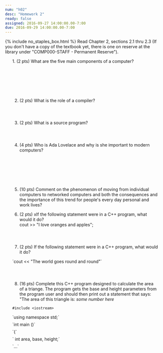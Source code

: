 ```yaml
---
num: "h02"
desc: "Homework 2"
ready: false
assigned: 2016-09-27 14:00:00.00-7:00
due: 2016-09-29 14:00:00.00-7:00
---
```

{% include no_staples_box.html %}
Read Chapter 2, sections 2.1 thru 2.3   (If you don't have a copy of the textbook yet, there is one on reserve at the library under "COMP000-STAFF - Permanent Reserve").

<ol markdown="1">
1.	(2 pts) What are the five main components of a computer?
  <div style="margin-bottom:8em"></div>

2.	(2 pts) What is the role of a compiler?
  <div style="margin-bottom:4em"></div>

3.	(2 pts) What is a source program?
  <div style="margin-bottom:4em"></div>

4.	(4 pts) Who is Ada Lovelace and why is she important to modern computers?
  <div style="margin-bottom:8em"></div>

5.	(10 pts) Comment on the phenomenon of moving from individual computers to networked computers and both the consequences and the importance of this trend for people's every day personal and work lives?
  <div class="pagebreak"></div>


6.	(2 pts) xIf the following statement were in a C++ program, what would it do?  
cout >> "I love oranges and apples";

  <div style="margin-bottom:4em"></div>

7.	(2 pts) If the following statement were in a C++ program, what would it do?
  <div style="margin-bottom:1em"></div>
`cout << "The world goes round and round"`

  <div style="margin-bottom:4em"></div>
  
8.	(16 pts) Complete this C++ program designed to calculate the area of a triange. The program gets the base and height parameters from the program user and should then print out a statement that says: "The area of this triangle is: <i>some number here</i>
  <div style="margin-bottom:.5em"></div>

`#include <iostream>`
  <div style="margin-bottom:.5em"></div>
`using namespace std;`
  <div style="margin-bottom:.5em"></div>
`int main ()`
  <div style="margin-bottom:.5em"></div>
`{`
  <div style="margin-bottom:.5em"></div>
`   int area, base, height;`
  <div style="margin-bottom:.5em"></div>
`...`
</ol>
